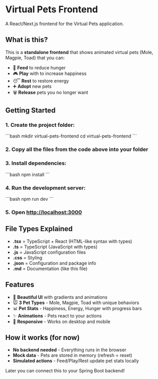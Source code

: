 # Virtual Pets Frontend

A React/Next.js frontend for the Virtual Pets application.

## What is this?

This is a **standalone frontend** that shows animated virtual pets (Mole, Magpie, Toad) that you can:
- 🍎 **Feed** to reduce hunger
- 🎮 **Play** with to increase happiness  
- 😴 **Rest** to restore energy
- ➕ **Adopt** new pets
- 🗑️ **Release** pets you no longer want

## Getting Started

### 1. Create the project folder:
\`\`\`bash
mkdir virtual-pets-frontend
cd virtual-pets-frontend
\`\`\`

### 2. Copy all the files from the code above into your folder

### 3. Install dependencies:
\`\`\`bash
npm install
\`\`\`

### 4. Run the development server:
\`\`\`bash
npm run dev
\`\`\`

### 5. Open [http://localhost:3000](http://localhost:3000)

## File Types Explained

- **.tsx** = TypeScript + React (HTML-like syntax with types)
- **.ts** = TypeScript (JavaScript with types)
- **.js** = JavaScript configuration files
- **.css** = Styling
- **.json** = Configuration and package info
- **.md** = Documentation (like this file)

## Features

- 🎨 **Beautiful UI** with gradients and animations
- 🐭 **3 Pet Types** - Mole, Magpie, Toad with unique behaviors
- 📊 **Pet Stats** - Happiness, Energy, Hunger with progress bars
- ✨ **Animations** - Pets react to your actions
- 📱 **Responsive** - Works on desktop and mobile

## How it works (for now)

- **No backend needed** - Everything runs in the browser
- **Mock data** - Pets are stored in memory (refresh = reset)
- **Simulated actions** - Feed/Play/Rest update pet stats locally

Later you can connect this to your Spring Boot backend!
